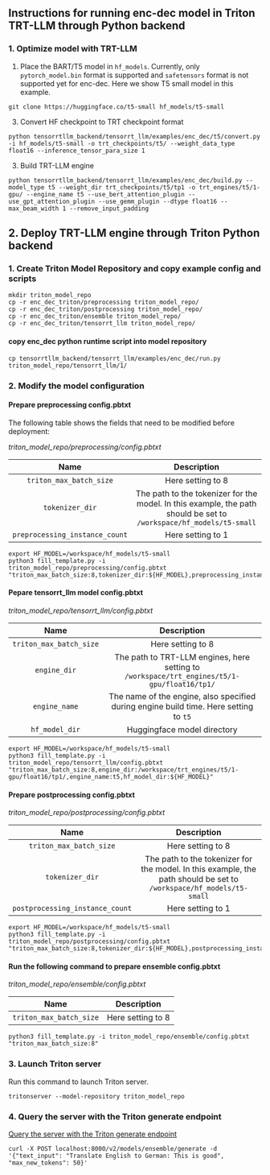 ## Instructions for running enc-dec model in Triton TRT-LLM through Python backend

### 1. Optimize model with TRT-LLM
1. Place the BART/T5 model in `hf_models`. Currently, only `pytorch_model.bin` format is supported and `safetensors` format is not supported yet for enc-dec. Here we show T5 small model in this example.
```
git clone https://huggingface.co/t5-small hf_models/t5-small
```

3. Convert HF checkpoint to TRT checkpoint format
```
python tensorrtllm_backend/tensorrt_llm/examples/enc_dec/t5/convert.py -i hf_models/t5-small -o trt_checkpoints/t5/ --weight_data_type float16 --inference_tensor_para_size 1
```

3. Build TRT-LLM engine
```
python tensorrtllm_backend/tensorrt_llm/examples/enc_dec/build.py --model_type t5 --weight_dir trt_checkpoints/t5/tp1 -o trt_engines/t5/1-gpu/ --engine_name t5 --use_bert_attention_plugin --use_gpt_attention_plugin --use_gemm_plugin --dtype float16 --max_beam_width 1 --remove_input_padding
```

## 2. Deploy TRT-LLM engine through Triton Python backend
### 1. Create Triton Model Repository and copy example config and scripts
```
mkdir triton_model_repo
cp -r enc_dec_triton/preprocessing triton_model_repo/
cp -r enc_dec_triton/postprocessing triton_model_repo/
cp -r enc_dec_triton/ensemble triton_model_repo/
cp -r enc_dec_triton/tensorrt_llm triton_model_repo/

```

#### copy enc_dec python runtime script into model repository
```
cp tensorrtllm_backend/tensorrt_llm/examples/enc_dec/run.py triton_model_repo/tensorrt_llm/1/
```

### 2. Modify the model configuration
#### Prepare preprocessing config.pbtxt
The following table shows the fields that need to be modified before deployment:

*triton_model_repo/preprocessing/config.pbtxt*

| Name | Description
| :----------------------: | :-----------------------------: |
| `triton_max_batch_size` | Here setting to 8 |
| `tokenizer_dir` | The path to the tokenizer for the model. In this example, the path should be set to `/workspace/hf_models/t5-small`|
| `preprocessing_instance_count` | Here setting to 1 |


```
export HF_MODEL=/workspace/hf_models/t5-small
python3 fill_template.py -i triton_model_repo/preprocessing/config.pbtxt "triton_max_batch_size:8,tokenizer_dir:${HF_MODEL},preprocessing_instance_count:1"
```
#### Pepare tensorrt_llm model config.pbtxt

*triton_model_repo/tensorrt_llm/config.pbtxt*

| Name | Description
| :----------------------: | :-----------------------------: |
| `triton_max_batch_size` | Here setting to 8 |
| `engine_dir` | The path to TRT-LLM engines, here setting to `/workspace/trt_engines/t5/1-gpu/float16/tp1/`|
| `engine_name` | The name of the engine, also specified during engine build time. Here setting to `t5` |
| `hf_model_dir` | Huggingface model directory |


```
export HF_MODEL=/workspace/hf_models/t5-small
python3 fill_template.py -i triton_model_repo/tensorrt_llm/config.pbtxt "triton_max_batch_size:8,engine_dir:/workspace/trt_engines/t5/1-gpu/float16/tp1/,engine_name:t5,hf_model_dir:${HF_MODEL}"
```

#### Prepare postprocessing config.pbtxt

*triton_model_repo/postprocessing/config.pbtxt*

| Name | Description
| :----------------------: | :-----------------------------: |
| `triton_max_batch_size` | Here setting to 8 |
| `tokenizer_dir` | The path to the tokenizer for the model. In this example, the path should be set to `/workspace/hf_models/t5-small`|
| `postprocessing_instance_count` | Here setting to 1 |

```
export HF_MODEL=/workspace/hf_models/t5-small
python3 fill_template.py -i triton_model_repo/postprocessing/config.pbtxt "triton_max_batch_size:8,tokenizer_dir:${HF_MODEL},postprocessing_instance_count:1"
```

#### Run the following command to prepare ensemble config.pbtxt
*triton_model_repo/ensemble/config.pbtxt*

| Name | Description
| :----------------------: | :-----------------------------: |
| `triton_max_batch_size` | Here setting to 8 |

```
python3 fill_template.py -i triton_model_repo/ensemble/config.pbtxt "triton_max_batch_size:8"
```

### 3. Launch Triton server

Run this command to launch Triton server.

```
tritonserver --model-repository triton_model_repo  
```

### 4. Query the server with the Triton generate endpoint
[Query the server with the Triton generate endpoint](https://github.com/triton-inference-server/tensorrtllm_backend#query-the-server-with-the-triton-generate-endpoint)

```
curl -X POST localhost:8000/v2/models/ensemble/generate -d '{"text_input": "Translate English to German: This is good", "max_new_tokens": 50}'
```






















